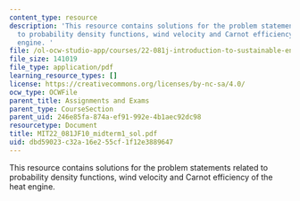 ```yaml
---
content_type: resource
description: 'This resource contains solutions for the problem statements related
  to probability density functions, wind velocity and Carnot efficiency of the heat
  engine. '
file: /ol-ocw-studio-app/courses/22-081j-introduction-to-sustainable-energy-fall-2010/dbd59023c32a16e255cf1f12e3889647_MIT22_081JF10_midterm1_sol.pdf
file_size: 141019
file_type: application/pdf
learning_resource_types: []
license: https://creativecommons.org/licenses/by-nc-sa/4.0/
ocw_type: OCWFile
parent_title: Assignments and Exams
parent_type: CourseSection
parent_uid: 246e85fa-874a-ef91-992e-4b1aec92dc98
resourcetype: Document
title: MIT22_081JF10_midterm1_sol.pdf
uid: dbd59023-c32a-16e2-55cf-1f12e3889647
---
```

This resource contains solutions for the problem statements related to probability density functions, wind velocity and Carnot efficiency of the heat engine. 